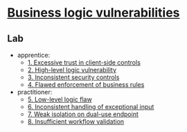 # [Business logic vulnerabilities](https://portswigger.net/web-security/logic-flaws)

## Lab
- apprentice:
  - [1. Excessive trust in client-side controls](./lab/1.%20Excessive%20trust%20in%20client-side%20controls.md)
  - [2. High-level logic vulnerability](./lab/2.%20High-level%20logic%20vulnerability.md)
  - [3. Inconsistent security controls](./lab/3.%20Inconsistent%20security%20controls.md)
  - [4. Flawed enforcement of business rules](./lab/4.%20Flawed%20enforcement%20of%20business%20rules.md)
- practitioner:
  - [5. Low-level logic flaw](./lab/5.%20Low-level%20logic%20flaw.md)
  - [6. Inconsistent handling of exceptional input](./lab/6.%20Inconsistent%20handling%20of%20exceptional%20input.md)
  - [7. Weak isolation on dual-use endpoint](./lab/7.%20Weak%20isolation%20on%20dual-use%20endpoint.md)
  - [8. Insufficient workflow validation](./lab/8.%20Insufficient%20workflow%20validation.md)

